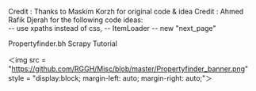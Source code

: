 

Credit : Thanks to Maskim Korzh for original code & idea
Credit : Ahmed Rafik Djerah for the following code ideas:  
-- use xpaths instead of css,
-- ItemLoader
-- new "next_page" 

<p>Propertyfinder.bh Scrapy Tutorial</p>


＜img src = "https://github.com/RGGH/Misc/blob/master/Propertyfinder_banner.png" style = "display:block; margin-left: auto; margin-right: auto;"＞
